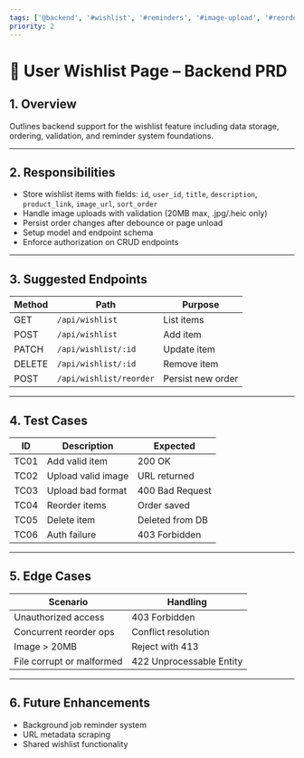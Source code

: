 ```yaml
---
tags: ['@backend', '#wishlist', '#reminders', '#image-upload', '#reorder-persistence']
priority: 2
---
```


# 📄 User Wishlist Page – Backend PRD

## 1. Overview

Outlines backend support for the wishlist feature including data storage, ordering, validation, and reminder system foundations.

---

## 2. Responsibilities

- Store wishlist items with fields: `id`, `user_id`, `title`, `description`, `product_link`, `image_url`, `sort_order`
- Handle image uploads with validation (20MB max, .jpg/.heic only)
- Persist order changes after debounce or page unload
- Setup model and endpoint schema
- Enforce authorization on CRUD endpoints

---

## 3. Suggested Endpoints

| Method | Path | Purpose |
|--------|------|---------|
| GET | `/api/wishlist` | List items |
| POST | `/api/wishlist` | Add item |
| PATCH | `/api/wishlist/:id` | Update item |
| DELETE | `/api/wishlist/:id` | Remove item |
| POST | `/api/wishlist/reorder` | Persist new order |

---

## 4. Test Cases

| ID | Description | Expected |
|----|-------------|----------|
| TC01 | Add valid item | 200 OK |
| TC02 | Upload valid image | URL returned |
| TC03 | Upload bad format | 400 Bad Request |
| TC04 | Reorder items | Order saved |
| TC05 | Delete item | Deleted from DB |
| TC06 | Auth failure | 403 Forbidden |

---

## 5. Edge Cases

| Scenario | Handling |
|----------|----------|
| Unauthorized access | 403 Forbidden |
| Concurrent reorder ops | Conflict resolution |
| Image > 20MB | Reject with 413 |
| File corrupt or malformed | 422 Unprocessable Entity |

---

## 6. Future Enhancements

- Background job reminder system
- URL metadata scraping
- Shared wishlist functionality
